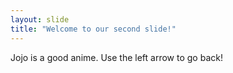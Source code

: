 ```yaml
---
layout: slide
title: "Welcome to our second slide!"
---
```

Jojo is a good anime.
Use the left arrow to go back!
